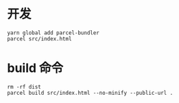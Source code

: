 # 开发

```
yarn global add parcel-bundler
parcel src/index.html
```

# build 命令

```
rm -rf dist
parcel build src/index.html --no-minify --public-url .
```
